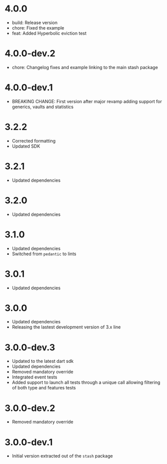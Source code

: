 # 4.0.0

- build: Release version
- chore: Fixed the example
- feat: Added Hyperbolic eviction test

# 4.0.0-dev.2

- chore: Changelog fixes and example linking to the main stash package

# 4.0.0-dev.1

- BREAKING CHANGE: First version after major revamp adding support for generics, vaults and statistics

# 3.2.2

- Corrected formatting
- Updated SDK

# 3.2.1

- Updated dependencies

# 3.2.0

- Updated dependencies

# 3.1.0

- Updated dependencies
- Switched from `pedantic` to lints

# 3.0.1

- Updated dependencies

# 3.0.0

- Updated dependencies
- Releasing the lastest development version of 3.x line

# 3.0.0-dev.3

- Updated to the latest dart sdk
- Updated dependencies
- Removed mandatory override
- Integrated event tests
- Added support to launch all tests through a unique call allowing filtering of both type and features tests

# 3.0.0-dev.2

- Removed mandatory override

# 3.0.0-dev.1

- Initial version extracted out of the `stash` package